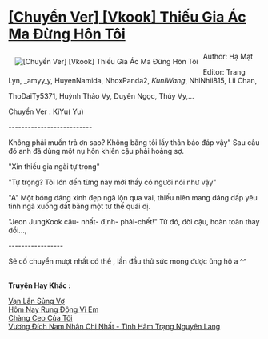 <a href="https://utruyen.com/chuyen-ver-vkook-thieu-gia-ac-ma-dung-hon-toi/22348/" title="[Chuyển Ver] [Vkook] Thiếu Gia Ác Ma Đừng Hôn Tôi"><h1>[Chuyển Ver] [Vkook] Thiếu Gia Ác Ma Đừng Hôn Tôi</h1></a><div style="display:table"><img align="right" style="float: left; padding: 10px;" src="https://utruyen.com/images/story/200x260/chuyen-ver-vkook-thieu-gia-ac-ma-dung-hon-toi.jpg" alt="[Chuyển Ver] [Vkook] Thiếu Gia Ác Ma Đừng Hôn Tôi">Author: Hạ Mạt<p></p> Editor: Trang Lyn, _amyy_y, HuyenNamida, NhoxPanda2, _KuniWang_, NhiNhii815, Lii Chan, <p></p> ThoDaiTy5371, Huỳnh Thảo Vy, Duyên Ngọc, Thúy Vy,... <p></p> Chuyển Ver : KiYu( Yu)<p></p> --------------------------<p></p> Không phải muốn trả ơn sao? Không bằng tôi lấy thân báo đáp vậy" Sau câu đó anh đã dùng một nụ hôn khiến cậu phải hoảng sợ.<p></p>"Xin thiếu gia ngài tự trọng"<p></p>"Tự trọng? Tôi lớn đến từng này mới thấy có người nói như vậy"<p></p>"A" Một bóng dáng xinh đẹp ngã lộn qua vai, thiếu niên mang dáng dấp yêu tinh ngã xuống đất bằng một tư thế quái dị.<p></p>"Jeon JungKook cậu- nhất- định- phải-chết!" Từ đó, đời cậu, hoàn toàn thay đổi...,<p></p> -----------------<p></p> Sẽ cố chuyển mượt nhất có thể , lần đầu thử sức mong được ủng hộ a ^^</div><p><br><b>Truyện Hay Khác :</b></p><a href="https://utruyen.com/van-lan-sung-vo/19222/" alt="Vạn Lần Sủng Vợ">Vạn Lần Sủng Vợ</a><br/><a href="https://github.com/mlquan/truyenhay/tree/master/truyenhay/25357/" alt="Hôm Nay Rung Động Vì Em">Hôm Nay Rung Động Vì Em</a><br/><a href="https://github.com/mlquan/truyenhay/tree/master/truyenhay/24999/" alt="Chàng Ceo Của Tôi">Chàng Ceo Của Tôi</a><br/><a href="https://github.com/quanluxury/ngontinh_sac/tree/master/truyenhay/22647/" alt="Vương Đích Nam Nhân Chi Nhất - Tình Hãm Trạng Nguyên Lang">Vương Đích Nam Nhân Chi Nhất - Tình Hãm Trạng Nguyên Lang</a><br/>